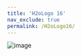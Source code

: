 ```yaml
---
title: 'H2oLogo 16'
nav_exclude: true
permalink: /H2oLogo16/
---
```

![image](/assets/images/H2oLogo16.png)